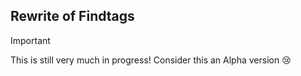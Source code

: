 ## Rewrite of Findtags

> [!important]
> This is still very much in progress! Consider this an Alpha version 😢

